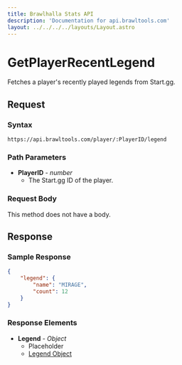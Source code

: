 ```yaml
---
title: Brawlhalla Stats API
description: 'Documentation for api.brawltools.com'
layout: ../../../../layouts/Layout.astro
---
```


# GetPlayerRecentLegend

Fetches a player's recently played legends from Start.gg.

## Request

### Syntax

```https://api.brawltools.com/player/:PlayerID/legend```

### Path Parameters

- **PlayerID** - *number*
	- The Start.gg ID of the player.

### Request Body

This method does not have a body.

## Response

### Sample Response

```json
{
    "legend": {
        "name": "MIRAGE",
        "count": 12
    }
}
```

### Response Elements

- **Legend** - *Object*
    - Placeholder
    - <a href="../../../datatypes/legend">Legend Object</a>

